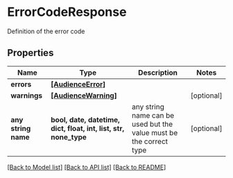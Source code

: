 # ErrorCodeResponse

Definition of the error code

## Properties
Name | Type | Description | Notes
------------ | ------------- | ------------- | -------------
**errors** | [**[AudienceError]**](AudienceError.md) |  | 
**warnings** | [**[AudienceWarning]**](AudienceWarning.md) |  | [optional] 
**any string name** | **bool, date, datetime, dict, float, int, list, str, none_type** | any string name can be used but the value must be the correct type | [optional]

[[Back to Model list]](../README.md#documentation-for-models) [[Back to API list]](../README.md#documentation-for-api-endpoints) [[Back to README]](../README.md)


